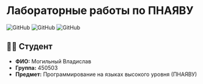 # Лабораторные работы по ПНАЯВУ

![GitHub](https://img.shields.io/badge/Язык-C++-blue?style=for-the-badge&logo=cplusplus)
![GitHub](https://img.shields.io/badge/Студент-450503-green?style=for-the-badge)
![GitHub](https://img.shields.io/badge/Предмет-ПНАЯВУ-orange?style=for-the-badge)

## 👨‍🎓 Студент
- **ФИО:** Могильный Владислав
- **Группа:** 450503
- **Предмет:** Программирование на языках высокого уровня (ПНАЯВУ)
